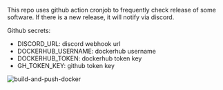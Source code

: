 This repo uses github action cronjob to frequently check release of some software. If there is a new release, it will notify via discord.

Github secrets:

- DISCORD_URL: discord webhook url
- DOCKERHUB_USERNAME: dockerhub username
- DOCKERHUB_TOKEN: dockerhub token key
- GH_TOKEN_KEY: github token key

![build-and-push-docker](https://github.com/thanhleviet/monitor_github_release/workflows/build-and-push-docker/badge.svg)